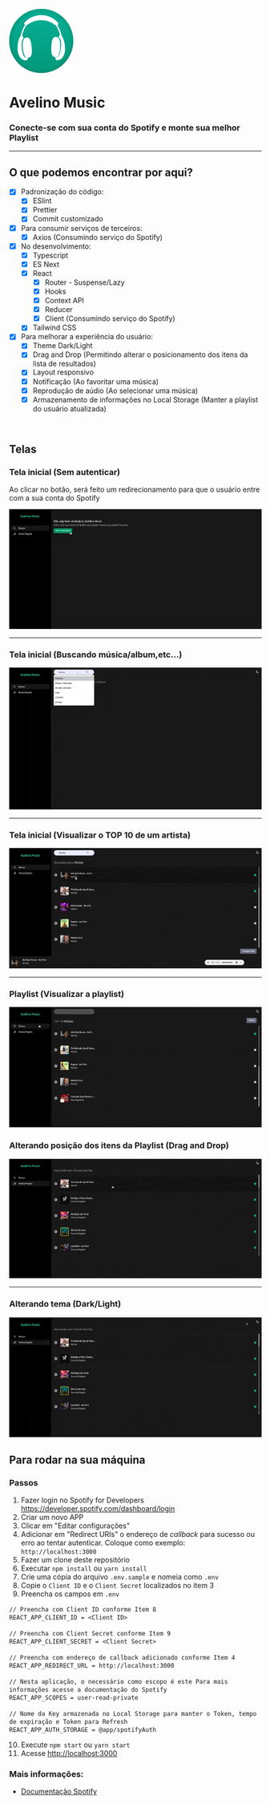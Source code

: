 ![Imagem do Favicon](public/images/avelino-music.png "Avelino Music")

# **Avelino Music**
### Conecte-se com sua conta do Spotify e monte sua melhor Playlist

<hr/>

## **O que podemos encontrar por aqui?**
- [x] Padronização do código:
  - [x] ESlint
  - [x] Prettier
  - [x] Commit customizado
- [x] Para consumir serviços de terceiros:
  - [x] Axios (Consumindo serviço do Spotify)
- [x] No desenvolvimento:
  - [x] Typescript
  - [x] ES Next
  - [x] React
    - [x] Router - Suspense/Lazy
    - [x] Hooks
    - [x] Context API
    - [x] Reducer
    - [x] Client (Consumindo serviço do Spotify)
  - [x] Tailwind CSS
- [x] Para melhorar a experiência do usuário: 
  - [x] Theme Dark/Light
  - [x] Drag and Drop (Permitindo alterar o posicionamento dos itens da lista de resultados)
  - [x] Layout responsivo
  - [x] Notificação (Ao favoritar uma música)
  - [x] Reprodução de aúdio (Ao selecionar uma música)
  - [x] Armazenamento de informações no Local Storage (Manter a playlist do usuário atualizada)

<br/>

## Telas

### **Tela inicial (Sem autenticar)**
Ao clicar no botão, será feito um redirecionamento para que o usuário entre com a sua conta do Spotify

![Tela inicial com botão para autenticação com Spotify](public/gifts/home-not-auth.gif "Autenticar com Spotify")
****
### **Tela inicial (Buscando música/album,etc...)**
![Realizando busca de uma música na tela inicial, ouvindo pŕevia e adicionando na Playlist](public/gifts/home.gif "Busca na tela inicial")

***
### **Tela inicial (Visualizar o TOP 10 de um artista)**
![Visualizar TOP 10 de um artista após ter realizado a busca](public/gifts/top-tracks.gif "Selecionando artista e exibindo o TOP 10")

***
### **Playlist (Visualizar a  playlist)**
![Clicando no menu Playlist para visualizar as músicas favoritadas](public/gifts/playlist.gif "Visualizar a Playlist")

### **Alterando posição dos itens da Playlist (Drag and Drop)**
![Pressionando o item da Playlist e movendo para baixo e para cima, alterando seu posicionamento](public/gifts/move-itens.gif "Alterando posicionamento dos itens na Playlist")

***
### **Alterando tema (Dark/Light)**
![Clicando no botão com o ícone de Lua para alterar o tema](public/gifts/change-theme.gif "Alterando o tema")


## **Para rodar na sua máquina**

### Passos
  1. Fazer login no Spotify for Developers https://developer.spotify.com/dashboard/login
  2. Criar um novo APP
  3. Clicar em "Editar configurações"
  4. Adicionar em "Redirect URIs" o endereço de *callback* para sucesso ou erro ao tentar autenticar. Coloque como exemplo: `http://localhost:3000`
  5. Fazer um clone deste repositório
  6. Executar `npm install` ou `yarn install`
  7. Crie uma cópia do arquivo `.env.sample` e nomeia como `.env`
  8. Copie o `Client ID` e o `Client Secret` localizados no item 3
  9. Preencha os campos em `.env`
  ```
  // Preencha com Client ID conforme Item 8
  REACT_APP_CLIENT_ID = <Client ID>

  // Preencha com Client Secret conforme Item 9
  REACT_APP_CLIENT_SECRET = <Client Secret>

  // Preencha com endereço de callback adicionado conforme Item 4
  REACT_APP_REDIRECT_URL = http://localhost:3000

  // Nesta aplicação, o necessário como escopo é este Para mais informações acesse a documentação do Spotify
  REACT_APP_SCOPES = user-read-private

  // Nome da Key armazenada no Local Storage para manter o Token, tempo de expiração e Token para Refresh
  REACT_APP_AUTH_STORAGE = @app/spotifyAuth
  ```
  10. Execute `npm start` ou `yarn start`
  11. Acesse [http://localhost:3000](http://localhost:3000)

  ### Mais informações:
  * [Documentação Spotify](https://developer.spotify.com/documentation/web-api/guides/)